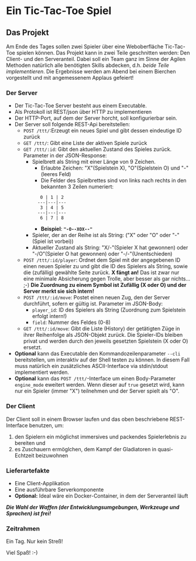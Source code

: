 # Ein Tic-Tac-Toe Spiel

## Das Projekt
Am Ende des Tages sollen zwei Spieler über eine Weboberfläche Tic-Tac-Toe spielen können. 
Das Projekt kann in zwei Teile geschnitten werden: Den Client- und den Serveranteil. Dabei soll ein Team ganz im Sinne der 
Agilen Methoden natürlich alle benötigten Skills abdecken, d.h. *beide Teile implementieren*. 
Die Ergebnisse werden am Abend bei einem Bierchen vorgestellt und mit angemessenem Applaus gefeiert!

### Der Server
* Der Tic-Tac-Toe Server besteht aus einem Executable.
* Als Protokoll ist REST/json über HTTP zu implementieren
* Der HTTP-Port, auf dem der Server horcht, soll konfigurierbar sein.
* Der Server soll folgende REST-Api bereitstellen:
  * `POST /ttt/`:Erzeugt ein neues Spiel und gibt dessen eindeutige ID zurück
  * `GET /ttt/`: Gibt eine Liste der aktiven Spiele zurück
  * `GET /ttt/:id`: Gibt den aktuellen Zustand des Spieles zurück. Parameter in der JSON-Response:
    * Spielbrett als String mit einer Länge von 9 Zeichen.
      * Erlaubte Zeichen: "X"(Spielstein X), "O"(Spielstein O) und "-"(leeres Feld)
      * Die Felder des Spielbrettes sind von links nach rechts in den bekannten 3 Zeilen numeriert:
      ```
         0 | 1 | 2
        ---|---|---
         3 | 4 | 5
        ---|---|---
         6 | 7 | 8
      ```
      * **Beispiel**: **`"-O--XOX--"`**
    * Spieler, der an der Reihe ist als String: ("X" oder "O" oder "-"(Spiel ist vorbei))
    * Aktueller Zustand als String: "X/-"(Spieler X hat gewonnen) oder "-/O"(Spieler O hat gewonnen) oder "-/-"(Unentschieden)
  * `POST /ttt/:id/player`: Ordnet dem Spiel mit der angegebenen ID einen neuen Spieler zu und gibt die ID des Spielers als 
  String, sowie die (zufällig) gewählte Seite zurück. **X fängt an!**
  Das ist zwar nur eine minimale Absicherung gegen Trolle, aber besser als gar nichts... ;-)
  **Die Zuordnung zu einem Symbol ist Zufällig (X oder O) und der Server merkt sie sich intern!**
  * `POST /ttt/:id/move`: Postet einen neuen Zug, den der Server durchführt, sofern er gültig ist. Parameter im JSON-Body:
    * `player_id`: ID des Spielers als String (Zuordnung zum Spielstein erfolgt intern!)
    * `field`: Nummer des Feldes (0-8)
  * `GET /ttt/:id/move`: Gibt die Liste (History) der getätigten Züge in ihrer Reihenfolge als JSON-Objekt zurück. 
  Die Spieler-IDs bleiben privat und werden durch den jeweils gesetzten Spielstein (X oder O) ersetzt.
* **Optional** kann das Executable den Kommandozeilenparameter `--cli` bereitstellen, um interaktiv auf der Shell testen zu können. 
  In diesem Fall muss natürlich ein zusätzliches ASCII-Interface via stdin/stdout implementiert werden. 
* **Optional** kann das `POST /ttt/`-Interface um einen Body-Parameter `engine_mode` eweitert werden. Wenn dieser auf `true` gesetzt wird, kann nur ein Spieler (immer "X") teilnehmen und der Server spielt als "O".

### Der Client
Der Client soll in einem Browser laufen und das oben beschriebene REST-Interface benutzen, um:
1. den Spielern ein möglichst immersives und packendes Spielerlebnis zu bereiten und
2. es Zuschauern ermöglchen, dem Kampf der Gladiatoren in quasi-Echtzeit beizuwohnen

### Lieferartefakte
* Eine Client-Applikation
* Eine ausführbare Serverkomponente
* **Optional:** Ideal wäre ein Docker-Container, in dem der Serveranteil läuft

**_Die Wahl der Waffen (der Entwicklungsumgebungen, Werkzeuge und Sprachen) ist frei!_**

### Zeitrahmen
Ein Tag. Nur kein Streß! 

Viel Spaß! :-)
